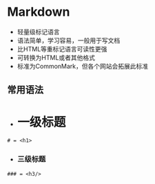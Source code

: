 # Markdown
* 轻量级标记语言
* 语法简单，学习容易，一般用于写文档
* 比HTML等重标记语言可读性更强
* 可转换为HTML或者其他格式
* 标准为CommonMark，但各个网站会拓展此标准
## 常用语法
* # 一级标题
`# = <h1>`
* ### 三级标题
`### = <h3/>`